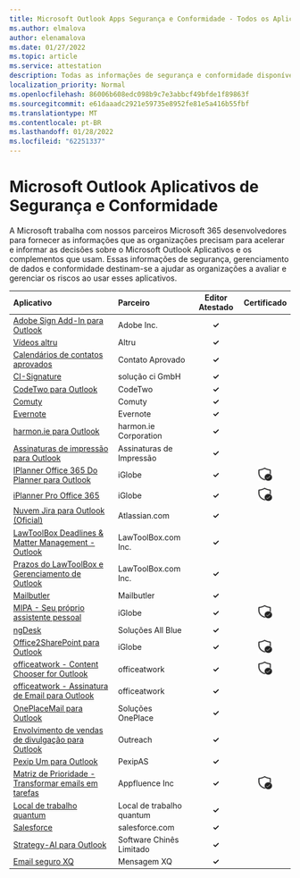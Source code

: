 ```yaml
---
title: Microsoft Outlook Apps Segurança e Conformidade - Todos os Aplicativos
ms.author: elmalova
author: elenamalova
ms.date: 01/27/2022
ms.topic: article
ms.service: attestation
description: Todas as informações de segurança e conformidade disponíveis para todos os Aplicativos Outlook Microsoft.
localization_priority: Normal
ms.openlocfilehash: 86006b608edc098b9c7e3abbcf49bfde1f89863f
ms.sourcegitcommit: e61daaadc2921e59735e8952fe81e5a416b55fbf
ms.translationtype: MT
ms.contentlocale: pt-BR
ms.lasthandoff: 01/28/2022
ms.locfileid: "62251337"
---
```

# <a name="microsoft-outlook-apps-security-and-compliance"></a>Microsoft Outlook Aplicativos de Segurança e Conformidade

A Microsoft trabalha com nossos parceiros Microsoft 365 desenvolvedores para fornecer as informações que as organizações precisam para acelerar e informar as decisões sobre o Microsoft Outlook Aplicativos e os complementos que usam. Essas informações de segurança, gerenciamento de dados e conformidade destinam-se a ajudar as organizações a avaliar e gerenciar os riscos ao usar esses aplicativos.

| **Aplicativo** | **Parceiro** | **Editor Atestado** | **Certificado** |
|:--------|:------------|:----------------------:|:-------------:|
| [Adobe Sign Add-In para Outlook](./adobe-inc-sign-add-in-for-outlook.md) | Adobe Inc. | **✓** |  |
| [Vídeos altru](./altru-videos.md) | Altru | **✓** |  |
| [Calendários de contatos aprovados](./approved-contact-calendars.md) | Contato Aprovado | **✓** |  |
| [CI-Signature](./ci-solution-gmbh-signature.md) | solução ci GmbH | **✓** |  |
| [CodeTwo para Outlook](./codetwo-for-outlook.md) | CodeTwo | **✓** |  |
| [Comuty](./commuty.md) | Comuty | **✓** |  |
| [Evernote](./evernote.md) | Evernote | **✓** |  |
| [harmon.ie para Outlook](./harmonie-corporation-for-outlook.md) | harmon.ie Corporation | **✓** |  |
| [Assinaturas de impressão para Outlook](./impression-signatures-for-outlook.md) | Assinaturas de Impressão | **✓** |  |
| [IPlanner Office 365 Do Planner para Outlook](./iglobe-iplanner-office-365-planner-add-in-for-outlook.md) | iGlobe | **✓** | <img alt="Certified application badge" src="../media/certified-badge.png" height="25" width="25" /> |
| [iPlanner Pro Office 365](./iglobe-iplanner-pro-office-365.md) | iGlobe | **✓** | <img alt="Certified application badge" src="../media/certified-badge.png" height="25" width="25" /> |
| [Nuvem Jira para Outlook (Oficial)](./atlassiancom-jira-cloud-for-outlook-official.md) | Atlassian.com | **✓** |  |
| [LawToolBox Deadlines &amp; Matter Management - Outlook](./lawtoolboxcom-inc-lawtoolbox-deadlines-and-matter-management-outlook.md) | LawToolBox.com Inc. | **✓** |  |
| [Prazos do LawToolBox e Gerenciamento de Outlook](./lawtoolboxcom-inc-lawtoolbox-deadlines-and-matter-management-outlook.md) | LawToolBox.com Inc. | **✓** |  |
| [Mailbutler](./mailbutler.md) | Mailbutler | **✓** |  |
| [MIPA - Seu próprio assistente pessoal](./iglobe-mipa-your-own-personal-assistant.md) | iGlobe | **✓** | <img alt="Certified application badge" src="../media/certified-badge.png" height="25" width="25" /> |
| [ngDesk](./all-blue-solutions-ngdesk.md) | Soluções All Blue | **✓** |  |
| [Office2SharePoint para Outlook](./iglobe-office2sharepoint-for-outlook.md) | iGlobe | **✓** | <img alt="Certified application badge" src="../media/certified-badge.png" height="25" width="25" /> |
| [officeatwork - Content Chooser for Outlook](./officeatwork-officeatworkcontent-chooser-for-outlook.md) | officeatwork | **✓** | <img alt="Certified application badge" src="../media/certified-badge.png" height="25" width="25" /> |
| [officeatwork - Assinatura de Email para Outlook](./officeatwork-officeatworkmail-signature-for-outlook.md) | officeatwork | **✓** |  |
| [OnePlaceMail para Outlook](./oneplace-solutions-oneplacemail-for-outlook.md) | Soluções OnePlace | **✓** |  |
| [Envolvimento de vendas de divulgação para Outlook](./outreach-sales-engagement-for-outlook.md) | Outreach | **✓** |  |
| [Pexip Um para Outlook](./pexipas-pexip-one-for-outlook.md) | PexipAS | **✓** |  |
| [Matriz de Prioridade - Transformar emails em tarefas](./appfluence-inc-priority-matrix-turn-emails-into-tasks.md) | Appfluence Inc | **✓** | <img alt="Certified application badge" src="../media/certified-badge.png" height="25" width="25" /> |
| [Local de trabalho quantum](./quantum-workplace.md) | Local de trabalho quantum | **✓** |  |
| [Salesforce](./salesforcecom-salesforce.md) | salesforce.com | **✓** |  |
| [Strategy-AI para Outlook](./chinchilla-software-limited-strategy-ai-for-outlook.md) | Software Chinês Limitado | **✓** |  |
| [Email seguro XQ](./xq-message-secure-email.md) | Mensagem XQ | **✓** |  |
